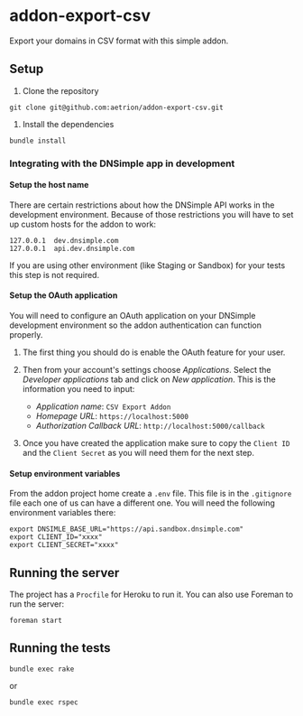 # addon-export-csv

Export your domains in CSV format with this simple addon.



## Setup

1. Clone the repository

```
git clone git@github.com:aetrion/addon-export-csv.git
```

1. Install the dependencies

```
bundle install
```


### Integrating with the DNSimple app in development

#### Setup the host name

There are certain restrictions about how the DNSimple API works in the development environment. Because of those restrictions you will have to set up custom hosts for the addon to work:

```
127.0.0.1  dev.dnsimple.com
127.0.0.1  api.dev.dnsimple.com
```

If you are using other environment (like Staging or Sandbox) for your tests this step is not required.


#### Setup the OAuth application

You will need to configure an OAuth application on your DNSimple development environment so the addon authentication can function properly.

1. The first thing you should do is enable the OAuth feature for your user.

1. Then from your account's settings choose *Applications*. Select the *Developer applications* tab and click on *New application*. This is the information you need to input:

    - *Application name*: `CSV Export Addon`
    - *Homepage URL*: `https://localhost:5000`
    - *Authorization Callback URL*: `http://localhost:5000/callback`

1. Once you have created the application make sure to copy the `Client ID` and the `Client Secret` as you will need them for the next step.


#### Setup environment variables

From the addon project home create a `.env` file. This file is in the `.gitignore` file each one of us can have a different one. You will need the following environment variables there:

```
export DNSIMLE_BASE_URL="https://api.sandbox.dnsimple.com"
export CLIENT_ID="xxxx"
export CLIENT_SECRET="xxxx"
```



## Running the server

The project has a `Procfile` for Heroku to run it. You can also use Foreman to run the server:

```
foreman start
```



## Running the tests

```
bundle exec rake
```

or

```
bundle exec rspec
```
